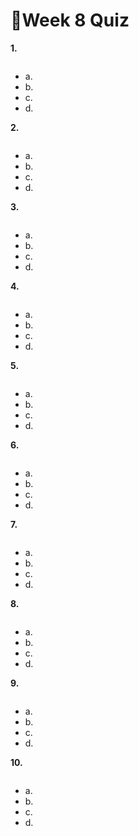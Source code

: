# 📌Week 8 Quiz

**1.**

<img src="https://storage.googleapis.com/swayam-node1-production.appspot.com/assets/img/noc22_cs47/w8q1n.PNG" alt="">

- a.  
- b.  
- c.   
- d.  

**2.**

<img src="https://storage.googleapis.com/swayam-node1-production.appspot.com/assets/img/noc22_cs47/w8q2n.PNG" alt="">

- a.  
- b.  
- c.  
- d.  

**3.**

<img src="https://storage.googleapis.com/swayam-node1-production.appspot.com/assets/img/noc22_cs47/w8q3.PNG" alt="">

- a.  
- b.  
- c.  
- d.  


**4.**

<img src="https://storage.googleapis.com/swayam-node1-production.appspot.com/assets/img/noc22_cs47/w8q4.PNG" alt="">

- a.  
- b.  
- c.  
- d.  

**5.**

<img src="https://storage.googleapis.com/swayam-node1-production.appspot.com/assets/img/noc22_cs47/w8q5.PNG" alt="">

- a.  
- b.  
- c.  
- d.  

**6.**

<img src="https://storage.googleapis.com/swayam-node1-production.appspot.com/assets/img/noc22_cs47/w8q6.PNG" alt="">

- a.  
- b.  
- c.  
- d.  

**7.**

<img src="https://storage.googleapis.com/swayam-node1-production.appspot.com/assets/img/noc22_cs47/w8q7.PNG" alt="">

- a.  
- b.  
- c.  
- d.  

**8.**

<img src="https://storage.googleapis.com/swayam-node1-production.appspot.com/assets/img/noc22_cs47/w8q8.PNG" alt="">

- a.  
- b.  
- c.  
- d.  

**9.**

<img src="https://storage.googleapis.com/swayam-node1-production.appspot.com/assets/img/noc22_cs47/w8q9.PNG" alt="">

- a.  
- b.  
- c.  
- d.  

**10.**

<img src="https://storage.googleapis.com/swayam-node1-production.appspot.com/assets/img/noc22_cs47/w8q10.PNG" alt="">

- a.  
- b.  
- c.  
- d.  
